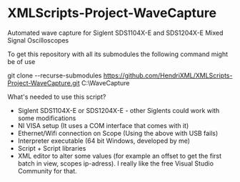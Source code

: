 # XMLScripts-Project-WaveCapture
Automated wave capture for Siglent SDS1104X-E and SDS1204X-E Mixed Signal Oscilloscopes

To get this repository with all its submodules the following command might be of use 

git clone --recurse-submodules https://github.com/HendriXML/XMLScripts-Project-WaveCapture.git C:\WaveCapture

What's needed to use this script?
* Siglent SDS1104X-E or SDS1204X-E - other Siglents could work with some modifications
* NI VISA setup (It uses a COM interface that comes with it)
* Ethernet/Wifi connection on Scope (Using the above with USB fails)
* Interpreter executable (64 bit Windows, developed by me)
* Script + Script libraries
* XML editor to alter some values (for example an offset to get the first batch in view, scopes ip-adress). I really like the free Visual Studio Community for that.
